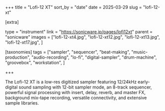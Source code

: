 +++
title = "Lofi-12 XT"
sort_by = "date"
date = 2025-03-29
slug = "lofi-12-xt"

[extra]

type = "instrument"
link = "https://sonicware.jp/pages/lofi12xt"
parent = "sonicware"
images = ["lofi-12-xt4.jpg", "lofi-12-xt12.jpg", "lofi-12-xt13.jpg", "lofi-12-xt17.jpg", ]

[taxonomies]
tags = ["sampler", "sequencer", "beat-making", "music-production", "audio-recording", "lo-fi", "digital-sampler", "drum-machine", "groovebox", "workstation", ]

+++

The Lofi-12 XT is a low-res digitized sampler featuring 12/24kHz early-digital sound sampling with 12-bit sampler mode, an 8-track sequencer, powerful signal processing with insert, delay, reverb, and master FX, background mix-tape recording, versatile connectivity, and extensive sample libraries.